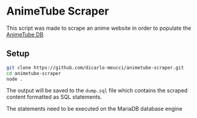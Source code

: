 # AnimeTube Scraper
This script was made to scrape an anime website in order to populate the [AnimeTube DB](https://github.com/dicarlo-meucci/animetube-server)

## Setup
```bash
git clone https://github.com/dicarlo-meucci/animetube-scraper.git
cd animetube-scraper
node .
```

The output will be saved to the `dump.sql` file which contains the scraped content formatted as SQL statements.

The statements need to be executed on the MariaDB database engine